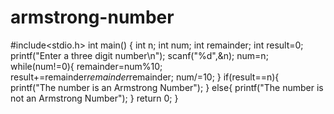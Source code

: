 # armstrong-number
#include<stdio.h>
int main()
{
	int n; int num; 
	int remainder; int result=0;
	printf("Enter a three digit number\n");
	scanf("%d",&n);
	num=n;
	while(num!=0){
		remainder=num%10;
		result+=remainder*remainder*remainder;
		num/=10;
	}
	if(result==n){
		printf("The number is an Armstrong Number");
	}
	else{
		printf("The number is not an Armstrong Number");
	}
	return 0;
}
